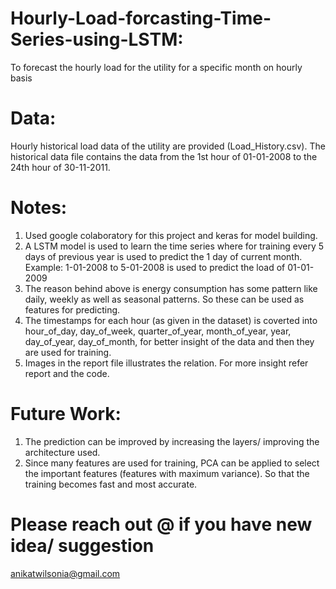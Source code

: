 # Hourly-Load-forcasting-Time-Series-using-LSTM:
To forecast the hourly load for the utility for a specific month on hourly basis

# Data:
Hourly historical load data of the utility are provided (Load_History.csv). The historical data file contains the data from the 1st hour of 01-01-2008 to the 24th hour of 30-11-2011.

# Notes:
1. Used google colaboratory for this project and keras for model building.
2. A LSTM model is used to learn the time series where for training every 5 days of previous year is used to predict the 1 day of current month.
Example: 1-01-2008 to 5-01-2008 is used to predict the load of 01-01-2009 
3. The reason behind above is energy consumption has some pattern like daily, weekly as well as seasonal patterns. So these can be used as features for predicting. 
4. The timestamps for each hour (as given in the dataset) is coverted into hour_of_day, day_of_week, quarter_of_year, month_of_year, year, day_of_year, day_of_month, for better insight of the data and then they are used for training.
5. Images in the report file illustrates the relation.
For more insight refer report and the code.

# Future Work:
1. The prediction can be improved by increasing the layers/ improving the architecture used. 
2. Since many features are used for training, PCA can be applied to select the important features (features with maximum variance). So that the training becomes fast and most accurate.

# Please reach out @ if you have new idea/ suggestion
anikatwilsonia@gmail.com
